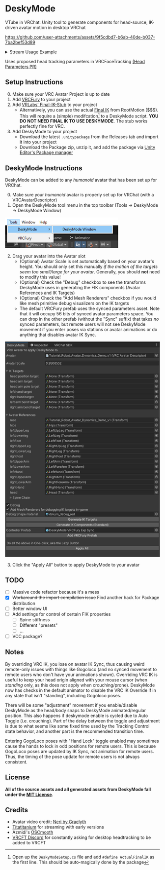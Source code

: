 # DeskyMode

VTube in VRChat: 
Unity tool to generate components for head-source, IK-driven avatar motion in desktop VRChat 

https://github.com/user-attachments/assets/9f5cdbd7-b6ab-40de-b037-7ba2bef53d89

<details>
<summary>Stream Usage Example</summary>
<br>

https://github.com/user-attachments/assets/848ec761-f197-428c-b576-34f5eea21680
</details>

Uses proposed head tracking parameters in VRCFaceTracking [(Head Parameters PR)](https://github.com/benaclejames/VRCFaceTracking/pull/248)

## Setup Instructions

0. Make sure your VRC Avatar Project is up to date 
1. Add [VRCFury](https://vrcfury.com/download) to your project
2. Add [VRLabs' Final-IK-Stub](https://github.com/VRLabs/Final-IK-Stub) to your project
   - Alternatively, you can use the actual [Final IK](https://assetstore.unity.com/packages/tools/animation/final-ik-14290) from RootMotion ($$$). This will require a (simple) modifcation[^1] to a DeskyMode script. **YOU DO NOT NEED FINAL IK TO USE DESKYMODE**. The stub works perfectly fine for VRC. 
3. Add DeskyMode to your project
   - Download the latest `.unitypackage` from the Releases tab and import it into your project
   - Download the Package zip, unzip it, and add the package via [Unity Editor's Package manager](https://docs.unity3d.com/2022.3/Documentation/Manual/upm-ui-local.html)
   
[^1]: Open up the `DeskyModeSetup.cs` file and add `#define ActualFinalIK` as the first line. This should be auto-magically done by the package 

## DeskyMode Instructions

DeskyMode can be added to any *humanoid* avatar that has been set up for VRChat. 

0. Make sure your *humanoid* avatar is properly set up for VRChat (with a VRCAvatarDescriptor)
1. Open the DeskyMode tool menu in the top toolbar (Tools -> DeskyMode -> DeskyMode Window)

![toolbar](imgs/toolbar.png)

2. Drag your avatar into the Avatar slot 
   - (Optional) Avatar Scale is set automatically based on your avatar's height. You should only set this manually *if the motion of the targets seem too small/large for your avatar*. Generally, you should **not** need to modify this value!
   - (Optional) Check the "Debug" checkbox to see the transforms DeskyMode uses in generating the FIK components (Avatar References and IK Targets)
   - (Optional) Check the "Add Mesh Renderers" checkbox if you would like mesh primitive debug visualizers on the IK targets
   - The default VRCFury prefab uses the synced parameters asset. Note that it will occupy 56 bits of synced avatar parameters space. You can drop in the other prefab (without the "Sync" suffix) that takes *no* synced parameters, but remote users will not see DeskyMode movement if you enter poses via stations or avatar animations or do anything that disables avatar IK Sync. 

![DeskyMode Window](imgs/dskym_window.png)

3. Click the "Apply All" button to apply DeskyMode to your avatar

## TODO

 - [ ] Massive code refactor because it's a mess
 - [x] ~~Workaround the import compilation issue~~ Find another hack for Package distribution
 - [ ] Better window UI 
 - [ ] Add settings for control of certain FIK properties
    - [ ] Spine stiffness
    - [ ] Different "presets" 
    - [ ] ...
 - [ ] VCC package? 

## Notes

By overriding VRC IK, you lose on avatar IK Sync, thus causing weird remote-only issues with things like Gogoloco (and no synced movement to remote users who don't have your animations shown). 
Overriding VRC IK is useful to keep your head origin aligned with your mouse cursor (when *standing* only, as this does not apply when crouching/prone).
DeskyMode now has checks in the default animator to disable the VRC IK Override if in any state that isn't "standing", including Gogoloco poses. 

There will be some "adjustment" movement if you enable/disable DeskyMode as the head/body snaps to DeskyMode animated/regular position. This also happens if deskymode enable is cycled due to Auto Toggle (i.e. crouching). 
Part of the delay between the toggle and adjustment is due to what seems like some fixed time used by the Tracking Control state behavior, and another part is the recommended transition time. 

Entering GogoLoco poses with "Hand Lock" toggle enabled may sometimes cause the hands to lock in odd positions for remote users. This is because GogoLoco poses are updated by IK Sync, not animation for remote users. 
Thus, the timing of the pose update for remote users is not always consistent. 
  
## License

**All of the source assets and all generated assets from DeskyMode fall under the [MIT License](https://github.com/kusomaigo/DeskyMode/blob/main/LICENSE)**.

## Credits

- Avatar video credit: [Neri by Graelyth](https://graelyth.gumroad.com/l/rqenf)
- [Titatitanium](https://www.twitch.tv/titatitanium) for streaming with early versions
- Azmidi's [OSCmooth](https://github.com/regzo2/OSCmooth)
- [VRCFT Discord](https://discord.gg/vrcft) for constantly asking for desktop headtracking to be added to VRCFT
